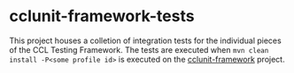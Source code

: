 # cclunit-framework-tests

This project houses a colletion of integration tests for the individual pieces of the CCL Testing Framework. The tests are executed when 
`mvn clean install -P<some profile id>` is executed on the [cclunit-framework][1] project.

[1]:../README.md